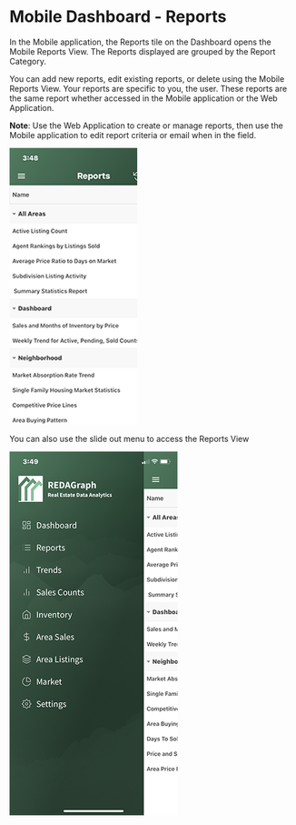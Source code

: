 # Mobile Dashboard - Reports

In the Mobile application, the Reports tile on the Dashboard opens the Mobile Reports View. The Reports displayed are grouped by the Report Category. 

You can add new reports, edit existing reports, or delete using the Mobile Reports View. Your reports are specific to you, the user. These reports are the same report whether accessed in the Mobile application or the Web Application.

**Note**: Use the Web Application to create or manage reports, then use the Mobile application to edit report criteria or email when in the field.

![mobile_report_view](../images/reda_mobile_report_view_01.PNG)

You can also use the slide out menu to access the Reports View

![mobile_slideout_menu](../images/reda_mobile_slide_out.PNG)
